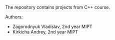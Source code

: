 The repository contains projects from C++ course.

Authors:
- Zagorodnyuk Vladislav, 2nd year MIPT
- Kirkicha Andrey, 2nd year MIPT
